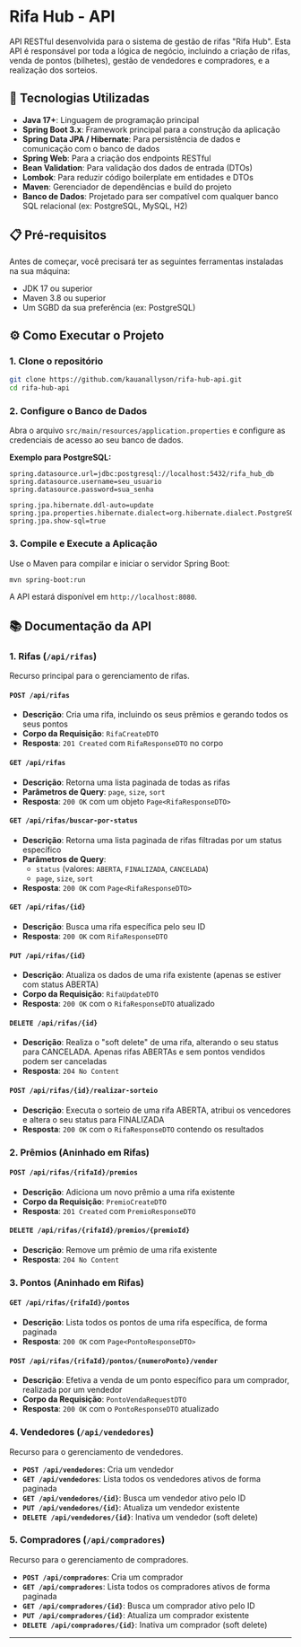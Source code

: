 # Rifa Hub - API

API RESTful desenvolvida para o sistema de gestão de rifas "Rifa Hub". Esta API é responsável por toda a lógica de negócio, incluindo a criação de rifas, venda de pontos (bilhetes), gestão de vendedores e compradores, e a realização dos sorteios.

## 🚀 Tecnologias Utilizadas

- **Java 17+**: Linguagem de programação principal
- **Spring Boot 3.x**: Framework principal para a construção da aplicação
- **Spring Data JPA / Hibernate**: Para persistência de dados e comunicação com o banco de dados
- **Spring Web**: Para a criação dos endpoints RESTful
- **Bean Validation**: Para validação dos dados de entrada (DTOs)
- **Lombok**: Para reduzir código boilerplate em entidades e DTOs
- **Maven**: Gerenciador de dependências e build do projeto
- **Banco de Dados**: Projetado para ser compatível com qualquer banco SQL relacional (ex: PostgreSQL, MySQL, H2)

## 📋 Pré-requisitos

Antes de começar, você precisará ter as seguintes ferramentas instaladas na sua máquina:

- JDK 17 ou superior
- Maven 3.8 ou superior
- Um SGBD da sua preferência (ex: PostgreSQL)

## ⚙️ Como Executar o Projeto

### 1. Clone o repositório

```bash
git clone https://github.com/kauanallyson/rifa-hub-api.git
cd rifa-hub-api
```

### 2. Configure o Banco de Dados

Abra o arquivo `src/main/resources/application.properties` e configure as credenciais de acesso ao seu banco de dados.

**Exemplo para PostgreSQL:**

```properties
spring.datasource.url=jdbc:postgresql://localhost:5432/rifa_hub_db
spring.datasource.username=seu_usuario
spring.datasource.password=sua_senha

spring.jpa.hibernate.ddl-auto=update
spring.jpa.properties.hibernate.dialect=org.hibernate.dialect.PostgreSQLDialect
spring.jpa.show-sql=true
```

### 3. Compile e Execute a Aplicação

Use o Maven para compilar e iniciar o servidor Spring Boot:

```bash
mvn spring-boot:run
```

A API estará disponível em `http://localhost:8080`.

## 📚 Documentação da API

### 1. Rifas (`/api/rifas`)

Recurso principal para o gerenciamento de rifas.

#### `POST /api/rifas`
- **Descrição**: Cria uma rifa, incluindo os seus prêmios e gerando todos os seus pontos
- **Corpo da Requisição**: `RifaCreateDTO`
- **Resposta**: `201 Created` com `RifaResponseDTO` no corpo

#### `GET /api/rifas`
- **Descrição**: Retorna uma lista paginada de todas as rifas
- **Parâmetros de Query**: `page`, `size`, `sort`
- **Resposta**: `200 OK` com um objeto `Page<RifaResponseDTO>`

#### `GET /api/rifas/buscar-por-status`
- **Descrição**: Retorna uma lista paginada de rifas filtradas por um status específico
- **Parâmetros de Query**:
    - `status` (valores: `ABERTA`, `FINALIZADA`, `CANCELADA`)
    - `page`, `size`, `sort`
- **Resposta**: `200 OK` com `Page<RifaResponseDTO>`

#### `GET /api/rifas/{id}`
- **Descrição**: Busca uma rifa específica pelo seu ID
- **Resposta**: `200 OK` com `RifaResponseDTO`

#### `PUT /api/rifas/{id}`
- **Descrição**: Atualiza os dados de uma rifa existente (apenas se estiver com status ABERTA)
- **Corpo da Requisição**: `RifaUpdateDTO`
- **Resposta**: `200 OK` com o `RifaResponseDTO` atualizado

#### `DELETE /api/rifas/{id}`
- **Descrição**: Realiza o "soft delete" de uma rifa, alterando o seu status para CANCELADA. Apenas rifas ABERTAs e sem pontos vendidos podem ser canceladas
- **Resposta**: `204 No Content`

#### `POST /api/rifas/{id}/realizar-sorteio`
- **Descrição**: Executa o sorteio de uma rifa ABERTA, atribui os vencedores e altera o seu status para FINALIZADA
- **Resposta**: `200 OK` com o `RifaResponseDTO` contendo os resultados

### 2. Prêmios (Aninhado em Rifas)

#### `POST /api/rifas/{rifaId}/premios`
- **Descrição**: Adiciona um novo prêmio a uma rifa existente
- **Corpo da Requisição**: `PremioCreateDTO`
- **Resposta**: `201 Created` com `PremioResponseDTO`

#### `DELETE /api/rifas/{rifaId}/premios/{premioId}`
- **Descrição**: Remove um prêmio de uma rifa existente
- **Resposta**: `204 No Content`

### 3. Pontos (Aninhado em Rifas)

#### `GET /api/rifas/{rifaId}/pontos`
- **Descrição**: Lista todos os pontos de uma rifa específica, de forma paginada
- **Resposta**: `200 OK` com `Page<PontoResponseDTO>`

#### `POST /api/rifas/{rifaId}/pontos/{numeroPonto}/vender`
- **Descrição**: Efetiva a venda de um ponto específico para um comprador, realizada por um vendedor
- **Corpo da Requisição**: `PontoVendaRequestDTO`
- **Resposta**: `200 OK` com o `PontoResponseDTO` atualizado

### 4. Vendedores (`/api/vendedores`)

Recurso para o gerenciamento de vendedores.

- **`POST /api/vendedores`**: Cria um vendedor
- **`GET /api/vendedores`**: Lista todos os vendedores ativos de forma paginada
- **`GET /api/vendedores/{id}`**: Busca um vendedor ativo pelo ID
- **`PUT /api/vendedores/{id}`**: Atualiza um vendedor existente
- **`DELETE /api/vendedores/{id}`**: Inativa um vendedor (soft delete)

### 5. Compradores (`/api/compradores`)

Recurso para o gerenciamento de compradores.

- **`POST /api/compradores`**: Cria um comprador
- **`GET /api/compradores`**: Lista todos os compradores ativos de forma paginada
- **`GET /api/compradores/{id}`**: Busca um comprador ativo pelo ID
- **`PUT /api/compradores/{id}`**: Atualiza um comprador existente
- **`DELETE /api/compradores/{id}`**: Inativa um comprador (soft delete)

---